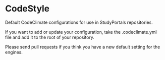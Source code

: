# CodeStyle

Default CodeClimate configurations for use in StudyPortals repositories.

If you want to add or update your configuration, take the .codeclimate.yml file and add it to the root of your repository.

Please send pull requests if you think you have a new default setting for the engines.

